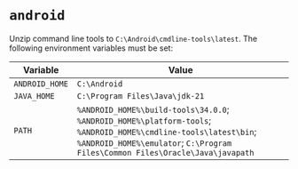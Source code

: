 # `android`

Unzip command line tools to `C:\Android\cmdline-tools\latest`. The following environment variables must be set:

Variable|Value
-|-
`ANDROID_HOME`|`C:\Android`
`JAVA_HOME`|`C:\Program Files\Java\jdk-21`
`PATH`|`%ANDROID_HOME%\build-tools\34.0.0`; `%ANDROID_HOME%\platform-tools`; `%ANDROID_HOME%\cmdline-tools\latest\bin`; `%ANDROID_HOME%\emulator`; `C:\Program Files\Common Files\Oracle\Java\javapath`
